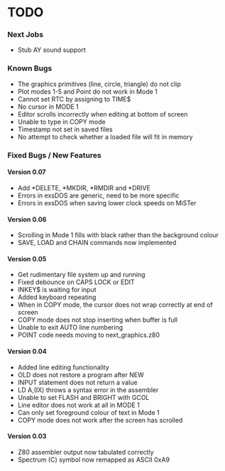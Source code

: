 # TODO
### Next Jobs
- Stub AY sound support
### Known Bugs
- The graphics primitives (line, circle, triangle) do not clip
- Plot modes 1-5 and Point do not work in Mode 1
- Cannot set RTC by assigning to TIME$
- No cursor in MODE 1
- Editor scrolls incorrectly when editing at bottom of screen
- Unable to type in COPY mode
- Timestamp not set in saved files
- No attempt to check whether a loaded file will fit in memory
### Fixed Bugs / New Features
#### Version 0.07
- Add *DELETE, *MKDIR, *RMDIR and *DRIVE  
- Errors in exsDOS are generic, need to be more specific
- Errors in exsDOS when saving lower clock speeds on MiSTer
#### Version 0.06
- Scrolling in Mode 1 fills with black rather than the background colour
- SAVE, LOAD and CHAIN commands now implemented
#### Version 0.05
- Get rudimentary file system up and running
- Fixed debounce on CAPS LOCK or EDIT
- INKEY$ is waiting for input
- Added keyboard repeating
- When in COPY mode, the cursor does not wrap correctly at end of screen
- COPY mode does not stop inserting when buffer is full
- Unable to exit AUTO line numbering
- POINT code needs moving to next_graphics.z80
#### Version 0.04
- Added line editing functionality
- OLD does not restore a program after NEW
- INPUT statement does not return a value
- LD A,(IX) throws a syntax error in the assembler
- Unable to set FLASH and BRIGHT with GCOL
- Line editor does not work at all in MODE 1
- Can only set foreground colour of text in Mode 1
- COPY mode does not work after the screen has scrolled
#### Version 0.03
- Z80 assembler output now tabulated correctly
- Spectrum (C) symbol now remapped as ASCII 0xA9
